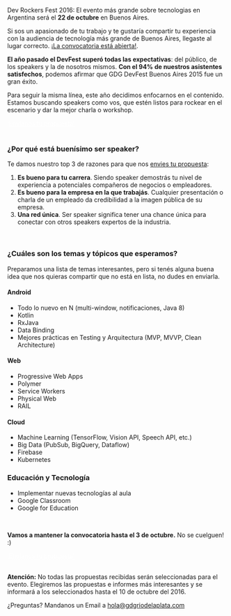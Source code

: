 Dev Rockers Fest 2016: El evento más grande sobre tecnologias en Argentina será el **22 de octubre** en Buenos Aires.

Si sos un apasionado de tu trabajo y te gustaría compartir tu experiencia con la audiencia de tecnología más grande de Buenos Aires, llegaste al lugar correcto. [¡La convocatoria está abierta!](https://docs.google.com/forms/d/e/1FAIpQLSePUe9iu8NdoL8DOnWF_hJESSdsZ-gUOC2OYBGSCWXiGXeJog/viewform).

**El año pasado el DevFest superó todas las expectativas**: del público, de los speakers y la de nosotros mismos. **Con el 94% de nuestros asistentes satisfechos**, podemos afirmar que GDG DevFest Buenos Aires 2015 fue un gran éxito.

Para seguir la misma línea, este año decidimos enfocarnos en el contenido. Estamos buscando speakers como vos, que estén listos para rockear en el escenario y dar la mejor charla o workshop.

<div class="text-center">
<a href="https://docs.google.com/forms/d/e/1FAIpQLSePUe9iu8NdoL8DOnWF_hJESSdsZ-gUOC2OYBGSCWXiGXeJog/viewform" target="_blank" class="style-scope header-content" style="color: white; ">
  <paper-button class="primary style-scope header-content x-scope paper-button-0" raised="" role="button" tabindex="0" animated="" aria-disabled="false" elevation="1">¡Envianos tu propuesta!</paper-button>
</a>
</div>

<br/>

### ¿Por qué está buenísimo ser speaker?

Te damos nuestro top 3 de razones para que nos [envies tu propuesta](https://docs.google.com/forms/d/e/1FAIpQLSePUe9iu8NdoL8DOnWF_hJESSdsZ-gUOC2OYBGSCWXiGXeJog/viewform):

1. **Es bueno para tu carrera**. Siendo speaker demostrás tu nivel de experiencia a potenciales compañeros de negocios o empleadores.
2. **Es bueno para la empresa en la que trabajás**. Cualquier presentación o charla de un empleado da credibilidad a la imagen pública de su empresa.
3. **Una red única**. Ser speaker significa tener una chance única para conectar con otros speakers expertos de la industria.

<br/>

### ¿Cuáles son los temas y tópicos que esperamos?

Preparamos una lista de temas interesantes, pero si tenés alguna buena idea que nos quieras compartir que no está en lista, no dudes en enviarla.

#### Android
* Todo lo nuevo en N (multi-window, notificaciones, Java 8)
* Kotlin
* RxJava
* Data Binding
* Mejores prácticas en Testing y Arquitectura (MVP, MVVP, Clean Architecture)

#### Web
* Progressive Web Apps
* Polymer
* Service Workers
* Physical Web
* RAIL

#### Cloud
* Machine Learning (TensorFlow, Vision API, Speech API, etc.)
* Big Data (PubSub, BigQuery, Dataflow)
* Firebase
* Kubernetes

### Educación y Tecnología
* Implementar nuevas tecnologías al aula
* Google Classroom
* Google for Education 

<br/>

**Vamos a mantener la convocatoria hasta el 3 de octubre.** No se cuelguen! :)

<div class="text-center">
<a href="https://docs.google.com/forms/d/e/1FAIpQLSePUe9iu8NdoL8DOnWF_hJESSdsZ-gUOC2OYBGSCWXiGXeJog/viewform" target="_blank" class="style-scope header-content" style="color: white; ">
  <paper-button class="primary style-scope header-content x-scope paper-button-0" raised="" role="button" tabindex="0" animated="" aria-disabled="false" elevation="1">¡Envianos tu propuesta!</paper-button>
</a>
</div>

<br/>

**Atención:** No todas las propuestas recibidas serán seleccionadas para el evento. Elegiremos las propuestas e informes más interesantes y se informará a los seleccionados hasta el 10 de octubre del 2016.

¿Preguntas? Mandanos un Email a [hola@gdgriodelaplata.com](mailto:hola@gdgriodelaplata.com)
